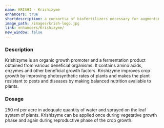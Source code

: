 ```yaml
---
name: KRISHI - Krishizyme
enhancers: true
shortdescription: a consortia of biofertilizers necessary for augmenting vegetative growth of mulberry
image_path: /images/krish-logo.jpg
link: enhancers/Krishizyme/
new_window: false
---
```

### Description
Krishizyme is an organic growth promoter and a fermentation product obtained from
various beneficial organisms. It contains amino acids, enzymes and other beneficial growth
factors. Krishizyme improves crop growth by improving photosynthetic rates of plants and
makes the plant resistant to pests and diseases by making balanced nutrition available to
plants.

### Dosage
250 ml per acre in adequate quantity of water and sprayed on the leaf system of
plants. Krishizyme can be applied once during vegetative growth phase and again during
reproductive phase of the crop growth.
